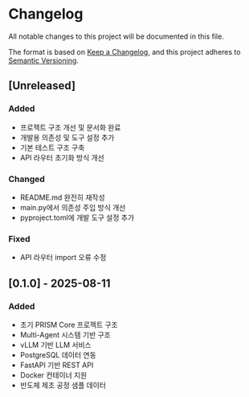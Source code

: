 # Changelog

All notable changes to this project will be documented in this file.

The format is based on [Keep a Changelog](https://keepachangelog.com/en/1.0.0/),
and this project adheres to [Semantic Versioning](https://semver.org/spec/v2.0.0.html).

## [Unreleased]

### Added
- 프로젝트 구조 개선 및 문서화 완료
- 개발용 의존성 및 도구 설정 추가
- 기본 테스트 구조 구축
- API 라우터 초기화 방식 개선

### Changed
- README.md 완전히 재작성
- main.py에서 의존성 주입 방식 개선
- pyproject.toml에 개발 도구 설정 추가

### Fixed
- API 라우터 import 오류 수정

## [0.1.0] - 2025-08-11

### Added
- 초기 PRISM Core 프로젝트 구조
- Multi-Agent 시스템 기반 구조
- vLLM 기반 LLM 서비스
- PostgreSQL 데이터 연동
- FastAPI 기반 REST API
- Docker 컨테이너 지원
- 반도체 제조 공정 샘플 데이터 